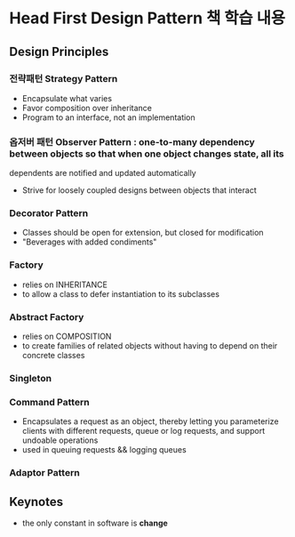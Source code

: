 # Head First Design Pattern 책 학습 내용

## Design Principles

### 전략패턴 Strategy Pattern

- Encapsulate what varies
- Favor composition over inheritance
- Program to an interface, not an implementation

### 옵저버 패턴 Observer Pattern : one-to-many dependency between objects so that when one object changes state, all its

dependents are notified and updated automatically

- Strive for loosely coupled designs between objects that interact

### Decorator Pattern

- Classes should be open for extension, but closed for modification
- "Beverages with added condiments"

### Factory

- relies on INHERITANCE
- to allow a class to defer instantiation to its subclasses

### Abstract Factory

- relies on COMPOSITION
- to create families of related objects without having to depend on their concrete classes

### Singleton

### Command Pattern

- Encapsulates a request as an object, thereby letting you parameterize clients with different requests, queue or log
  requests, and support undoable operations
- used in queuing requests && logging queues

### Adaptor Pattern


## Keynotes

- the only constant in software is **change**